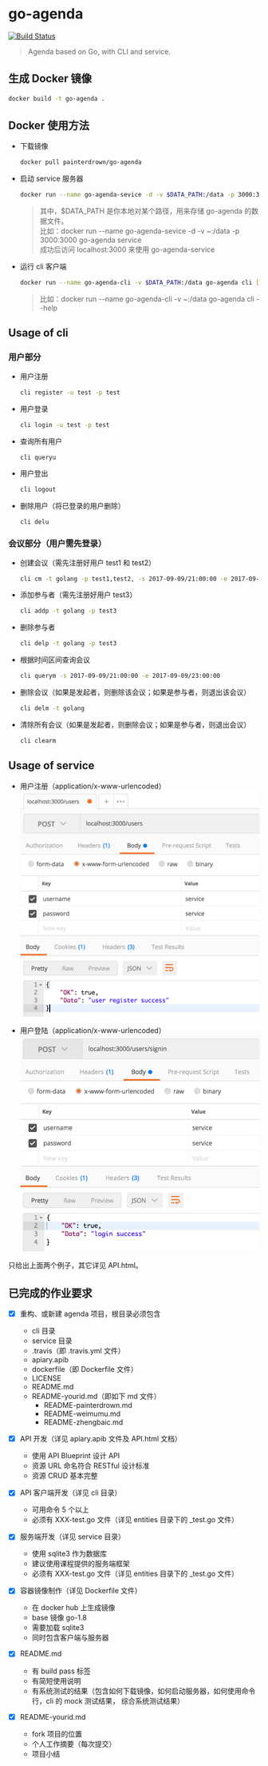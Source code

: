 # go-agenda

[![Build Status](https://travis-ci.org/painterdrown/go-agenda.svg?branch=master)](https://travis-ci.org/painterdrown/go-agenda.svg?branch=master)

> Agenda based on Go, with CLI and service.

## 生成 Docker 镜像

```bash
docker build -t go-agenda .
```

## Docker 使用方法

+ 下载镜像
  ```bash
  docker pull painterdrown/go-agenda
  ```

+ 启动 service 服务器
  ```bash
  docker run --name go-agenda-sevice -d -v $DATA_PATH:/data -p 3000:3000 go-agenda service
  ```
  > 其中，$DATA_PATH 是你本地对某个路径，用来存储 go-agenda 的数据文件。<br/>
  > 比如：docker run --name go-agenda-sevice -d -v ~:/data -p 3000:3000 go-agenda service<br/>
  > 成功后访问 localhost:3000 来使用 go-agenda-service

+ 运行 cli 客户端
  ```bash
  docker run --name go-agenda-cli -v $DATA_PATH:/data go-agenda cli [COMMAND] [ARG...]
  ```
  > 比如：docker run --name go-agenda-cli -v ~:/data go-agenda cli --help<br/>

## Usage of cli

### 用户部分

+ 用户注册
  ```bash
  cli register -u test -p test
  ```

+ 用户登录
  ```bash
  cli login -u test -p test
  ```

+ 查询所有用户
  ```bash
  cli queryu
  ```

+ 用户登出
  ```bash
  cli logout
  ```

+ 删除用户（将已登录的用户删除）
  ```
  cli delu
  ```

### 会议部分（用户需先登录）

+ 创建会议（需先注册好用户 test1 和 test2）
  ```bash
  cli cm -t golang -p test1,test2, -s 2017-09-09/21:00:00 -e 2017-09-09/23:00:00
  ```

+ 添加参与者（需先注册好用户 test3）
  ```bash
  cli addp -t golang -p test3
  ```

+ 删除参与者
  ```bash
  cli delp -t golang -p test3
  ```

+ 根据时间区间查询会议
  ```bash
  cli querym -s 2017-09-09/21:00:00 -e 2017-09-09/23:00:00
  ```

+ 删除会议（如果是发起者，则删除该会议；如果是参与者，则退出该会议）
  ```bash
  cli delm -t golang
  ```
+ 清除所有会议（如果是发起者，则删除会议；如果是参与者，则退出会议）
  ```bash
  cli clearm
  ```

## Usage of service

+ 用户注册（application/x-www-urlencoded）
  ![用户注册](assets/register.png)

+ 用户登陆（application/x-www-urlencoded）
  ![用户登录](assets/login.png)

只给出上面两个例子，其它详见 API.html。

## 已完成的作业要求

+ [x] 重构、或新建 agenda 项目，根目录必须包含
  + cli 目录
  + service 目录
  + .travis（即 .travis.yml 文件）
  + apiary.apib
  + dockerfile（即 Dockerfile 文件）
  + LICENSE
  + README.md
  + README-yourid.md（即如下 md 文件）
    + README-painterdrown.md
    + README-weimumu.md
    + README-zhengbaic.md

+ [x] API 开发（详见 apiary.apib 文件及 API.html 文档）
  + 使用 API Blueprint 设计 API
  + 资源 URL 命名符合 RESTful 设计标准
  + 资源 CRUD 基本完整

+ [x] API 客户端开发（详见 cli 目录）
  + 可用命令 5 个以上
  + 必须有 XXX-test.go 文件（详见 entities 目录下的 _test.go 文件）

+ [x] 服务端开发（详见 service 目录）
  + 使用 sqlite3 作为数据库
  + 建议使用课程提供的服务端框架
  + 必须有 XXX-test.go 文件（详见 entities 目录下的 _test.go 文件）

+ [x] 容器镜像制作（详见 Dockerfile 文件）
  + 在 docker hub 上生成镜像
  + base 镜像 go-1.8
  + 需要加载 sqlite3
  + 同时包含客户端与服务器

+ [x] README.md
  + 有 build pass 标签
  + 有简短使用说明
  + 有系统测试的结果（包含如何下载镜像，如何启动服务器，如何使用命令行，cli 的 mock 测试结果， 综合系统测试结果）

+ [x] README-yourid.md
  + fork 项目的位置
  + 个人工作摘要（每次提交）
  + 项目小结